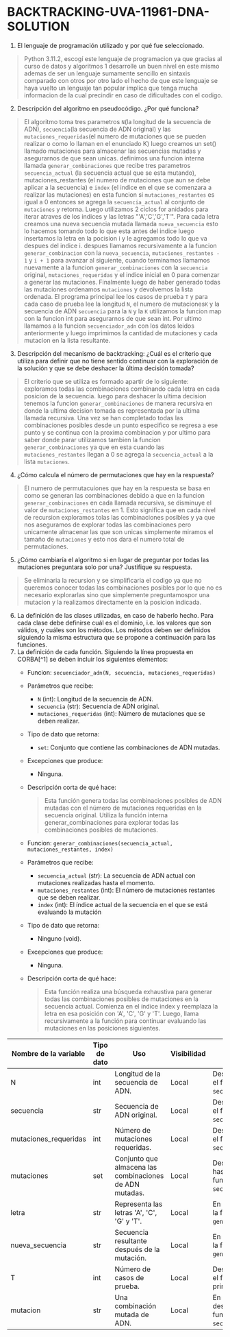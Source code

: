 # BACKTRACKING-UVA-11961-DNA-SOLUTION

1. El lenguaje de programación utilizado y por qué fue seleccionado.

>Python 3.11.2, escogí este lenguaje de programacion ya que gracias al curso de datos y algoritmos 1 desarrolle un buen nivel en este mismo ademas de ser un lenguaje sumamente sencillo en sintaxis comparado con otros por otro lado el hecho de que este lenguaje se haya vuelto un lenguaje tan popular implica que tenga mucha informacion de la cual precindir en caso de dificultades con el codigo.

2. Descripción del algoritmo en pseudocódigo. ¿Por qué funciona?

>El algoritmo toma tres parametros `N`(la longitud de la secuencia de ADN), `secuencia`(la secuencia de ADN original) y las `mutaciones_requeridas`(el numero de mutaciones que se pueden realizar o como lo llaman en el enunciado K) luego creamos un set() llamado mutaciones para almacenar las secuencias mutadas y asegurarnos de que sean unicas.
>definimos una funcion interna llamada `generar_combinaciones` que recibe tres parametros `secuencia_actual` (la secuencia actual que se esta mutando), mutaciones_restantes (el numero de mutaciones que aun se debe aplicar a la secuencia) e `index` (el indice en el que se comenzara a realizar las mutaciones) en esta funcion si `mutaciones_restantes` es igual a 0 entonces se agrega la `secuencia_actual` al conjunto de `mutaciones` y retorna. Luego utilizamos 2 ciclos for anidados para iterar atraves de los indices y las letras "'A','C','G','T'". Para cada letra creamos una nueva secuencia mutada llamada `nueva_secuencia` esto lo hacemos tomando todo lo que esta antes del indice luego insertamos la letra en la pocision i y le agregamos todo lo que va despues del indice i. despues llamamos recursivamente a la funcion `generar_combinacion` con la `nueva_secuencia`, `mutaciones_restantes - 1` y `i + 1` para avanzar al siguiente, cuando terminamos llamamos nuevamente a la funcion `generar_combinaciones` con la `secuencia` original, `mutaciones_requeridas` y el indice inicial en 0 para comenzar a generar las mutaciones. Finalmente luego de haber generado todas las mutaciones ordenamos `mutaciones` y devolvemos la lista ordenada.
>El programa principal lee los casos de prueba `T` y para cada caso de prueba lee la longitud `N`, el numero de mutaciones`K` y la secuencia de ADN `secuencia` para la `N` y la `K` utilizamos la funcion map con la funcion int para asegurarnos de que sean int. Por ultimo llamamos a la funcion `secuenciador_adn` con los datos leidos anteriormente y luego imprimimos la cantidad de mutaciones y cada mutacion en la lista resultante.

3. Descripción del mecanismo de backtracking: ¿Cuál es el criterio que utiliza para definir que no tiene sentido continuar con la exploración de la solución y que se debe deshacer la última decisión tomada?

>El criterio que se utiliza es formado apartir de lo siguiente: exploramos todas las combinaciones combinando cada letra  en cada posicion de la secuencia. luego para deshacer la ultima decision tenemos la funcion `generar_combinaciones` de manera recursiva en donde la ultima decision tomada es representada por la ultima llamada recursiva. Una vez se han completado todas las combinaciones posibles desde un punto especifico se regresa a ese punto y se continua con la proxima combinacion y por ultimo para saber donde parar utilizamos tambien la funcion `generar_combinaciones` ya que en esta cuando las `mutaciones_restantes` llegan a 0 se agrega la `secuencia_actual` a la lista `mutaciones`.

4. ¿Cómo calcula el número de permutaciones que hay en la respuesta?

>El numero de permutacuiones que hay en la respuesta se basa en como se generan las combinaciones debido a que en la funcion `generar_combinaciones` en cada llamada recursiva, se disminuye el valor de `mutaciones_restantes` en 1. Esto significa que en cada nivel de recursion exploramos tolas las combinaciones posibles y ya que nos aseguramos de explorar todas las combinaciones pero unicamente almacenar las que son unicas simplemente miramos el tamaño de `mutaciones` y esto nos dara el numero total de permutaciones.

5. ¿Cómo cambiaría el algoritmo si en lugar de preguntar por todas las mutaciones preguntara solo por una? Justifique su respuesta.

>Se eliminaria la recursion y se simplificaria el codigo ya que no queremos conocer todas las combinaciones posibles por lo que no es necesario explorarlas sino que simplemente preguntamospor una mutacion y la realizamos directamente en la posicion indicada.

6. La definición de las clases utilizadas, en caso de haberlo hecho. Para cada clase debe definirse cuál es el dominio, i.e. los valores que son válidos, y cuáles son los métodos. Los métodos deben ser definidos siguiendo la misma estructura que se propone a continuación para las funciones.
7. La definición de cada función. Siguiendo la línea propuesta en CORBA[^1] se deben incluir los siguientes elementos:
    * Funcion: `secuenciador_adn(N, secuencia, mutaciones_requeridas)`
    * Parámetros que recibe:
        * `N` (int): Longitud de la secuencia de ADN.
        * `secuencia` (str): Secuencia de ADN original.
        * `mutaciones_requeridas` (int): Número de mutaciones que se deben realizar.
    * Tipo de dato que retorna:
        * `set`: Conjunto que contiene las combinaciones de ADN mutadas.
    * Excepciones que produce:
        * Ninguna.
    * Descripción corta de qué hace:
        >Esta función genera todas las combinaciones posibles de ADN mutadas con el número de mutaciones requeridas en la secuencia original. Utiliza la función interna generar_combinaciones para explorar todas las combinaciones posibles de mutaciones.


    * Funcion: `generar_combinaciones(secuencia_actual, mutaciones_restantes, index)`
    * Parámetros que recibe:
        * `secuencia_actual` (str): La secuencia de ADN actual con mutaciones realizadas hasta el momento.
        * `mutaciones_restantes` (int): El número de mutaciones restantes que se deben realizar.
        * `index` (int): El índice actual de la secuencia en el que se está evaluando la mutación
    * Tipo de dato que retorna:
        * Ninguno (void).
    * Excepciones que produce:
        * Ninguna.
    * Descripción corta de qué hace:
        >Esta función realiza una búsqueda exhaustiva para generar todas las combinaciones posibles de mutaciones en la secuencia actual. Comienza en el índice index y reemplaza la letra en esa posición con 'A', 'C', 'G' y 'T'. Luego, llama recursivamente a la función para continuar evaluando las mutaciones en las posiciones siguientes.


| Nombre de la variable | Tipo de dato | Uso                                       | Visibilidad | Ciclo de vida                |
|-----------------------|--------------|-------------------------------------------|-------------|------------------------------|
| N                     | int          | Longitud de la secuencia de ADN.          | Local       | Desde la entrada hasta el fin de la función `secuenciador_adn`.                  |
| secuencia             | str          | Secuencia de ADN original.                | Local       | Desde la entrada hasta el fin de la función `secuenciador_adn`.                  |
| mutaciones_requeridas | int          | Número de mutaciones requeridas.          | Local       | Desde la entrada hasta el fin de la función `secuenciador_adn`.                  |
| mutaciones            | set          | Conjunto que almacena las combinaciones de ADN mutadas. | Local   | Desde la creación hasta el fin de la función `secuenciador_adn`.                 |
| letra                 | str          | Representa las letras 'A', 'C', 'G' y 'T'. | Local       | En el bucle interno de la función `generar_combinaciones`.                         |
| nueva_secuencia       | str          | Secuencia resultante después de la mutación. | Local  | En el bucle interno de la función `generar_combinaciones`.                         |
| T                     | int          | Número de casos de prueba.                | Local       | Desde la entrada hasta el fin del ciclo `for` principal.                  |                  |
| mutacion              | str          | Una combinación mutada de ADN.             | Local       | En el bucle interno después de llamar a la función `secuenciador_adn`.          |